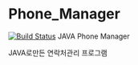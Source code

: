 # Phone_Manager
[![Build Status](https://travis-ci.org/KimBoWoon/PhoneBook_Manager.svg?branch=master)](https://travis-ci.org/KimBoWoon/PhoneBook_Manager)
JAVA Phone Manager

JAVA로만든 연락처관리 프로그램
